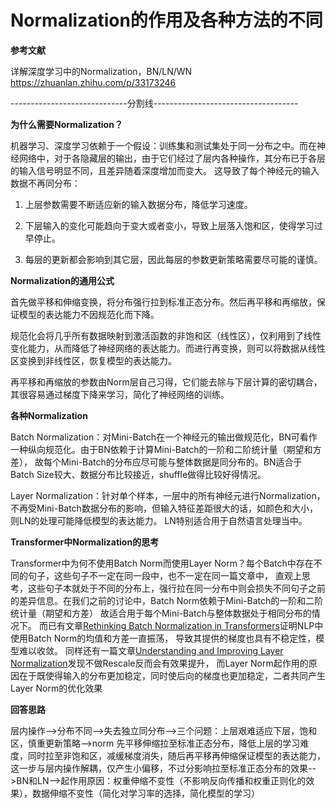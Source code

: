 # Normalization的作用及各种方法的不同

**参考文献**

详解深度学习中的Normalization，BN/LN/WN https://zhuanlan.zhihu.com/p/33173246

-----------------------------分割线------------------------------------

**为什么需要Normalization？**

机器学习、深度学习依赖于一个假设：训练集和测试集处于同一分布之中。而在神经网络中，对于各隐藏层的输出，由于它们经过了层内各种操作，其分布已于各层的输入信号明显不同，且差异随着深度增加而变大。
这导致了每个神经元的输入数据不再同分布：
1. 上层参数需要不断适应新的输入数据分布，降低学习速度。

2. 下层输入的变化可能趋向于变大或者变小，导致上层落入饱和区，使得学习过早停止。

3. 每层的更新都会影响到其它层，因此每层的参数更新策略需要尽可能的谨慎。

**Normalization的通用公式**

首先做平移和伸缩变换，将分布强行拉到标准正态分布。然后再平移和再缩放，保证模型的表达能力不因规范化而下降。

规范化会将几乎所有数据映射到激活函数的非饱和区（线性区），仅利用到了线性变化能力，从而降低了神经网络的表达能力。而进行再变换，则可以将数据从线性区变换到非线性区，恢复模型的表达能力。

再平移和再缩放的参数由Norm层自己习得，它们能去除与下层计算的密切耦合，其很容易通过梯度下降来学习，简化了神经网络的训练。

**各种Normalization**

Batch Normalization：对Mini-Batch在一个神经元的输出做规范化，BN可看作一种纵向规范化。由于BN依赖于计算Mini-Batch的一阶和二阶统计量（期望和方差），
故每个Mini-Batch的分布应尽可能与整体数据是同分布的。BN适合于Batch Size较大、数据分布比较接近，shuffle做得比较好得情况。

Layer Normalization：针对单个样本，一层中的所有神经元进行Normalization，不再受Mini-Batch数据分布的影响，但输入特征差距很大的话，如颜色和大小，则LN的处理可能降低模型的表达能力。
LN特别适合用于自然语言处理当中。


**Transformer中Normalization的思考**

Transformer中为何不使用Batch Norm而使用Layer Norm？每个Batch中存在不同的句子，这些句子不一定在同一段中，也不一定在同一篇文章中，
直观上思考，这些句子本就处于不同的分布上，强行拉在同一分布中则会损失不同句子之前的差异信息。在我们之前的讨论中，Batch Norm依赖于Mini-Batch的一阶和二阶统计量（期望和方差）
故适合用于每个Mini-Batch与整体数据处于相同分布的情况下。
而已有文章[Rethinking Batch Normalization in Transformers](https://arxiv.org/pdf/2003.07845.pdf)证明NLP中使用Batch Norm的均值和方差一直振荡，
导致其提供的梯度也具有不稳定性，模型难以收敛。
同样还有一篇文章[Understanding and Improving Layer Normalization](https://papers.nips.cc/paper/2019/file/2f4fe03d77724a7217006e5d16728874-Paper.pdf)发现不做Rescale反而会有效果提升，
而Layer Norm起作用的原因在于既使得输入的分布更加稳定，同时使后向的梯度也更加稳定，二者共同产生Layer Norm的优化效果

**回答思路**

层内操作-->分布不同-->失去独立同分布-->三个问题：上层艰难适应下层，饱和区，慎重更新策略-->norm 先平移伸缩拉至标准正态分布，降低上层的学习难度，同时拉至非饱和区，减缓梯度消失，随后再平移再伸缩保证模型的表达能力，这一步与层内操作解耦，仅产生小偏移，不过分影响拉至标准正态分布的效果-->BN和LN-->起作用原因：权重伸缩不变性（不影响反向传播和权重正则化的效果），数据伸缩不变性（简化对学习率的选择，简化模型的学习）
